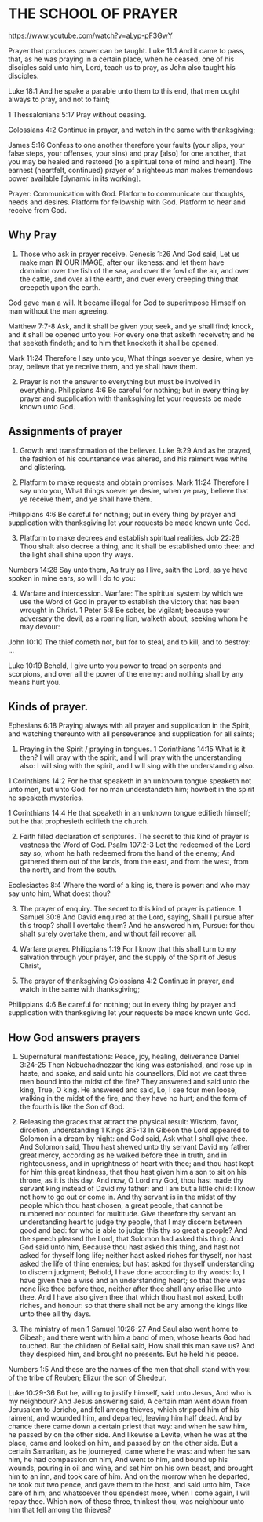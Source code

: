 # THE SCHOOL OF PRAYER
https://www.youtube.com/watch?v=aLyp-pF3GwY

Prayer that produces power can be taught.
Luke 11:1 And it came to pass, that, as he was praying in a certain place, when he ceased, one of his disciples said unto him, Lord, teach us to pray, as John also taught his disciples.

Luke 18:1 And he spake a parable unto them to this end, that men ought always to pray, and not to faint;

1 Thessalonians 5:17 Pray without ceasing.

Colossians 4:2 Continue in prayer, and watch in the same with thanksgiving;

James 5:16 Confess to one another therefore your faults (your slips, your false steps, your offenses, your sins) and pray [also] for one another, that you may be healed and restored [to a spiritual tone of mind and heart]. The earnest (heartfelt, continued) prayer of a righteous man makes tremendous power available [dynamic in its working].

Prayer: Communication with God.
        Platform to communicate our thoughts, needs and desires.
        Platform for fellowship with God.
        Platform to hear and receive from God.

## Why Pray
1. Those who ask in prayer receive.
  Genesis 1:26 And God said, Let us make man IN OUR IMAGE, after our likeness: and let them have dominion over the fish of the sea, and over the fowl of the air, and over the cattle, and over all the earth, and over every creeping thing that creepeth upon the earth.

  God gave man a will. It became illegal for God to superimpose Himself on man without the man agreeing. 

  Matthew 7:7-8 Ask, and it shall be given you; seek, and ye shall find; knock, and it shall be opened unto you:
  For every one that asketh receiveth; and he that seeketh findeth; and to him that knocketh it shall be opened.

  Mark 11:24 Therefore I say unto you, What things soever ye desire, when ye pray, believe that ye receive them, and ye shall have them.

2. Prayer is not the answer to everything but must be involved in everything.
  Philippians 4:6 Be careful for nothing; but in every thing by prayer and supplication with thanksgiving let your requests be made known unto God.

## Assignments of prayer
1. Growth and transformation of the believer.
  Luke 9:29 And as he prayed, the fashion of his countenance was altered, and his raiment was white and glistering.

2. Platform to make requests and obtain promises.
  Mark 11:24 Therefore I say unto you, What things soever ye desire, when ye pray, believe that ye receive them, and ye shall have them.

  Philippians 4:6 Be careful for nothing; but in every thing by prayer and supplication with thanksgiving let your requests be made known unto God.

3. Platform to make decrees and establish spiritual realities.
  Job 22:28 Thou shalt also decree a thing, and it shall be established unto thee: and the light shall shine upon thy ways.

  Numbers 14:28 Say unto them, As truly as I live, saith the Lord, as ye have spoken in mine ears, so will I do to you:

4. Warfare and intercession.
  Warfare: The spiritual system by which we use the Word of God in prayer to establish the victory that has been wrought in Christ.
  1 Peter 5:8 Be sober, be vigilant; because your adversary the devil, as a roaring lion, walketh about, seeking whom he may devour:

  John 10:10 The thief cometh not, but for to steal, and to kill, and to destroy: ...

  Luke 10:19 Behold, I give unto you power to tread on serpents and scorpions, and over all the power of the enemy: and nothing shall by any means hurt you.

## Kinds of prayer.
Ephesians 6:18 Praying always with all prayer and supplication in the Spirit, and watching thereunto with all perseverance and supplication for all saints;

1. Praying in the Spirit / praying in tongues.
  1 Corinthians 14:15 What is it then? I will pray with the spirit, and I will pray with the understanding also: I will sing with the spirit, and I will sing with the understanding also.

  1 Corinthians 14:2 For he that speaketh in an unknown tongue speaketh not unto men, but unto God: for no man understandeth him; howbeit in the spirit he speaketh mysteries.

  1 Corinthians 14:4 He that speaketh in an unknown tongue edifieth himself; but he that prophesieth edifieth the church.

2. Faith filled declaration of scriptures. The secret to this kind of prayer is vastness the Word of God.
  Psalm 107:2-3 Let the redeemed of the Lord say so, whom he hath redeemed from the hand of the enemy;
  And gathered them out of the lands, from the east, and from the west, from the north, and from the south.

  Ecclesiastes 8:4 Where the word of a king is, there is power: and who may say unto him, What doest thou?

3. The prayer of enquiry. The secret to this kind of prayer is patience.
  1 Samuel 30:8 And David enquired at the Lord, saying, Shall I pursue after this troop? shall I overtake them? And he answered him, Pursue: for thou shalt surely overtake them, and without fail recover all.

4. Warfare prayer.
  Philippians 1:19 For I know that this shall turn to my salvation through your prayer, and the supply of the Spirit of Jesus Christ,

5. The prayer of thanksgiving
  Colossians 4:2 Continue in prayer, and watch in the same with thanksgiving;

  Philippians 4:6 Be careful for nothing; but in every thing by prayer and supplication with thanksgiving let your requests be made known unto God.

## How God answers prayers
1. Supernatural manifestations: Peace, joy, healing, deliverance
  Daniel 3:24-25 Then Nebuchadnezzar the king was astonished, and rose up in haste, and spake, and said unto his counsellors, Did not we cast three men bound into the midst of the fire? They answered and said unto the king, True, O king.
  He answered and said, Lo, I see four men loose, walking in the midst of the fire, and they have no hurt; and the form of the fourth is like the Son of God.

2. Releasing the graces that attract the physical result: Wisdom, favor, dircetion, understanding
  1 Kings 3:5-13 In Gibeon the Lord appeared to Solomon in a dream by night: and God said, Ask what I shall give thee.
  And Solomon said, Thou hast shewed unto thy servant David my father great mercy, according as he walked before thee in truth, and in righteousness, and in uprightness of heart with thee; and thou hast kept for him this great kindness, that thou hast given him a son to sit on his throne, as it is this day.
  And now, O Lord my God, thou hast made thy servant king instead of David my father: and I am but a little child: I know not how to go out or come in.
  And thy servant is in the midst of thy people which thou hast chosen, a great people, that cannot be numbered nor counted for multitude.
  Give therefore thy servant an understanding heart to judge thy people, that I may discern between good and bad: for who is able to judge this thy so great a people?
  And the speech pleased the Lord, that Solomon had asked this thing.
  And God said unto him, Because thou hast asked this thing, and hast not asked for thyself long life; neither hast asked riches for thyself, nor hast asked the life of thine enemies; but hast asked for thyself understanding to discern judgment;
  Behold, I have done according to thy words: lo, I have given thee a wise and an understanding heart; so that there was none like thee before thee, neither after thee shall any arise like unto thee.
  And I have also given thee that which thou hast not asked, both riches, and honour: so that there shall not be any among the kings like unto thee all thy days.

3. The ministry of men
  1 Samuel 10:26-27 And Saul also went home to Gibeah; and there went with him a band of men, whose hearts God had touched.
  But the children of Belial said, How shall this man save us? And they despised him, and brought no presents. But he held his peace.

  Numbers 1:5 And these are the names of the men that shall stand with you: of the tribe of Reuben; Elizur the son of Shedeur.

  Luke 10:29-36 But he, willing to justify himself, said unto Jesus, And who is my neighbour?
  And Jesus answering said, A certain man went down from Jerusalem to Jericho, and fell among thieves, which stripped him of his raiment, and wounded him, and departed, leaving him half dead.
  And by chance there came down a certain priest that way: and when he saw him, he passed by on the other side.
  And likewise a Levite, when he was at the place, came and looked on him, and passed by on the other side.
  But a certain Samaritan, as he journeyed, came where he was: and when he saw him, he had compassion on him,
  And went to him, and bound up his wounds, pouring in oil and wine, and set him on his own beast, and brought him to an inn, and took care of him.
  And on the morrow when he departed, he took out two pence, and gave them to the host, and said unto him, Take care of him; and whatsoever thou spendest more, when I come again, I will repay thee.
  Which now of these three, thinkest thou, was neighbour unto him that fell among the thieves?

  

